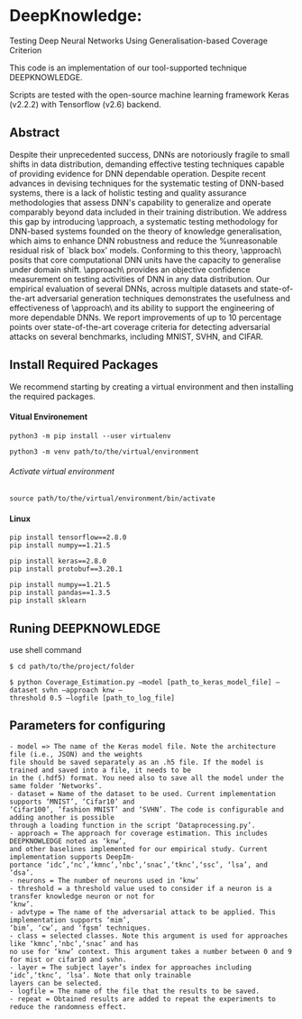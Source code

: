 
# DeepKnowledge: 
Testing Deep Neural Networks Using Generalisation-based
Coverage Criterion

This code is an implementation of our tool-supported technique DEEPKNOWLEDGE.


Scripts are tested with the open-source machine learning framework Keras (v2.2.2) with Tensorflow (v2.6) backend.

## Abstract
Despite their unprecedented success, DNNs are notoriously fragile to small shifts in data distribution, 
demanding effective testing techniques capable of providing evidence for DNN dependable operation.
Despite recent advances in devising techniques for the systematic testing of DNN-based systems, there is a lack of holistic testing and quality assurance methodologies that assess DNN's capability to generalize and operate comparably beyond data included in their training distribution. 
We address this gap by introducing \approach, a systematic testing methodology for DNN-based systems founded on the theory of knowledge generalisation, which aims to enhance DNN robustness and reduce the %unreasonable 
residual risk of `black box' models. 
Conforming to this theory, \approach\ posits that core computational DNN units have the capacity to generalise under domain shift. \approach\ provides an objective confidence measurement on testing activities of DNN in any data distribution. Our empirical evaluation of several DNNs, across multiple datasets and state-of-the-art adversarial generation techniques demonstrates the usefulness and effectiveness of \approach\ and its ability to support the engineering of more dependable DNNs.
We report improvements of up to 10 percentage points over state-of-the-art coverage criteria for detecting adversarial attacks on several benchmarks, including MNIST, SVHN, and CIFAR.

## Install Required Packages
We recommend starting by creating a virtual environment and then installing the required packages.

#### Vitual Environement

```
python3 -m pip install --user virtualenv

python3 -m venv path/to/the/virtual/environment
```
###### Activate virtual environment

```
source path/to/the/virtual/environment/bin/activate
```



#### Linux
    
```
pip install tensorflow==2.8.0
pip install numpy==1.21.5

pip install keras==2.8.0 
pip install protobuf==3.20.1

pip install numpy==1.21.5
pip install pandas==1.3.5
pip install sklearn

```
## Runing DEEPKNOWLEDGE
use shell command

```
$ cd path/to/the/project/folder

$ python Coverage_Estimation.py –model [path_to_keras_model_file] –dataset svhn –approach knw –
threshold 0.5 –logfile [path_to_log_file]
```
## Parameters for configuring 
```
- model => The name of the Keras model file. Note the architecture file (i.e., JSON) and the weights
file should be saved separately as an .h5 file. If the model is trained and saved into a file, it needs to be
in the (.hdf5) format. You need also to save all the model under the same folder ‘Networks’.
- dataset = Name of the dataset to be used. Current implementation supports ‘MNIST’, ‘Cifar10’ and
‘Cifar100’, ’fashion MNIST’ and ‘SVHN’. The code is configurable and adding another is possible
through a loading function in the script ‘Dataprocessing.py’.
- approach = The approach for coverage estimation. This includes DEEPKNOWLEDGE noted as ‘knw’,
and other baselines implemented for our empirical study. Current implementation supports DeepIm-
portance ‘idc’,‘nc’,‘kmnc’,‘nbc’,‘snac’,‘tknc’,‘ssc’, ‘lsa’, and ‘dsa’.
- neurons = The number of neurons used in ‘knw’
- threshold = a threshold value used to consider if a neuron is a transfer knowledge neuron or not for
‘knw’.
- advtype = The name of the adversarial attack to be applied. This implementation supports ‘mim’,
‘bim’, ‘cw’, and ‘fgsm’ techniques.
- class = selected classes. Note this argument is used for approaches like ‘kmnc’,‘nbc’,‘snac’ and has
no use for ‘knw’ context. This argument takes a number between 0 and 9 for mist or cifar10 and svhn.
- layer = The subject layer’s index for approaches including ‘idc’,‘tknc’, ‘lsa’. Note that only trainable
layers can be selected.
- logfile = The name of the file that the results to be saved.
- repeat = Obtained results are added to repeat the experiments to reduce the randomness effect.
```
